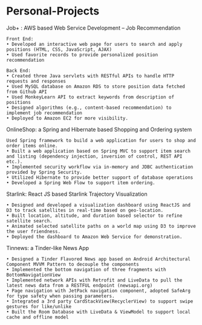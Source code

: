 # Personal-Projects
Job+ : AWS based Web Service Development – Job Recommendation
    
    Front End:
    • Developed an interactive web page for users to search and apply positions (HTML, CSS, JavaScript, AJAX)
    • Used favorite records to provide personalized position recommendation
   
    Back End:
    • Created three Java servlets with RESTful APIs to handle HTTP requests and responses
    • Used MySQL database on Amazon RDS to store position data fetched from Github API
    • Used MonkeyLearn API to extract keywords from description of positions
    • Designed algorithms (e.g., content-based recommendation) to implement job recommendation
    • Deployed to Amazon EC2 for more visibility.

OnlineShop: a Spring and Hibernate based Shopping and Ordering system

    Used Spring framework to build a web application for users to shop and order items online.
    • Built a web application based on Spring MVC to support item search and listing (dependency injection, inversion of control, REST API etc.).
    • Implemented security workflow via in-memory and JDBC authentication provided by Spring Security.
    • Utilized Hibernate to provide better support of database operations
    • Developed a Spring Web Flow to support item ordering.
    
Starlink: React JS based Starlink Trajectory Visualization
  
    • Designed and developed a visualization dashboard using ReactJS and D3 to track satellites in real-time based on geo-location.
    • Built location, altitude, and duration based selector to refine satellite search.
    • Animated selected satellite paths on a world map using D3 to improve the user friendness.
    • Deployed the dashboard to Amazon Web Service for demonstration.
 
Tinnews: a Tinder-like News App
  
    • Designed a Tinder Flavored News app based on Android Architectural Component MVVM Pattern to decouple the components
    • Implemented the bottom navigation of three fragments with BottomNavigationView
    • Implemented network APIs with Retrofit and LiveData to pull the latest news data from a RESTFUL endpoint (newsapi.org)
    • Page navigation with JetPack navigation component, adopted SafeArg for type safety when passing parameters.
    • Integrated a 3rd party CardStackView(RecyclerView) to support swipe gestures for like/unlike
    • Built the Room Database with LiveData & ViewModel to support local cache and offline model
